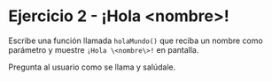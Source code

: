 # Ejercicio 2 - ¡Hola \<nombre\>!

Escribe una función llamada `holaMundo()` que reciba un nombre como parámetro y muestre `¡Hola \<nombre\>!` en pantalla. 

Pregunta al usuario como se llama y salúdale.